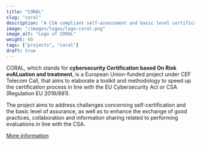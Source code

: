 ```yaml
---
title: "CORAL"
slug: "coral"
description: "A CSA compliant self-assessment and basic level certification framework"
image: "/images/logos/logo-coral.png"
image_alt: "Logo of CORAL"
weight: 60
tags: ["projects", "coral"]
draft: true
---
```


CORAL, which stands for
__cybersecurity Certification based On Risk evALuation and treatment__,
is a European Union-funded project under CEF Telecom Call, that aims to
elaborate a toolkit and methodology to speed up the certification process in
line with the EU Cybersecurity Act or CSA (Regulation EU 2019/881).

The project aims to address challenges concerning self-certification and the
basic level of assurance, as well as to enhance the exchange of good practices,
collaboration and information sharing related to performing evaluations in line
with the CSA.


[More information](https://coral-project.org/)
